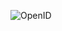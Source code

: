 ![OpenID](https://user-images.githubusercontent.com/17329383/181701032-db366f8f-9227-47b7-98ad-617e07731f9c.png)
 
